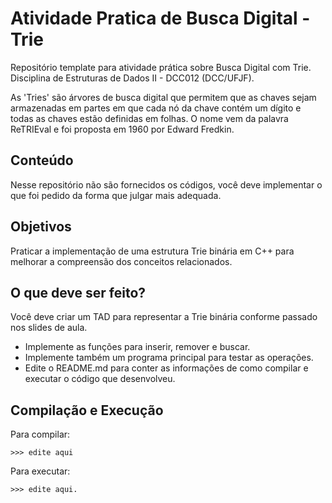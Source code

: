 # Atividade Pratica de Busca Digital - Trie

Repositório template para atividade prática sobre Busca Digital com Trie. Disciplina de Estruturas de Dados II - DCC012 (DCC/UFJF).

As 'Tries' são árvores de busca digital que permitem que as chaves sejam armazenadas em partes em que cada nó da chave contém um dígito e todas as chaves estão definidas em folhas. O nome vem da palavra ReTRIEval e foi proposta em 1960 por Edward Fredkin.

## Conteúdo

Nesse repositório não são fornecidos os códigos, você deve implementar o que foi pedido da forma que julgar mais adequada.

## Objetivos

Praticar a implementação de uma estrutura Trie binária em C++ para melhorar a compreensão dos conceitos relacionados.  

## O que deve ser feito?

Você deve criar um TAD para representar a Trie binária conforme passado nos slides de aula.

- Implemente as funções para inserir, remover e buscar.
- Implemente também um programa principal para testar as operações.
- Edite o README.md para conter as informações de como compilar e executar o código que desenvolveu.

## Compilação e Execução

Para compilar:

```
>>> edite aqui
```

Para executar:

```
>>> edite aqui.
```

